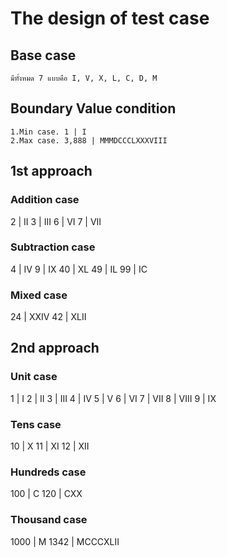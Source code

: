 # The design of test case

## Base case
    มีทั้งหมด 7 แบบคือ I, V, X, L, C, D, M

## Boundary Value condition
    1.Min case. 1 | I
    2.Max case. 3,888 | MMMDCCCLXXXVIII

## 1st approach
### Addition case
2 | II
3 | III
6 | VI
7 | VII

### Subtraction case
4 | IV
9 | IX
40 | XL
49 | IL
99 | IC

### Mixed case
24 | XXIV
42 | XLII

## 2nd approach
### Unit case
1 | I
2 | II
3 | III
4 | IV
5 | V
6 | VI
7 | VII
8 | VIII
9 | IX

### Tens case
10 | X
11 | XI
12 | XII

### Hundreds case
100 | C
120 | CXX

### Thousand case
1000 | M
1342 | MCCCXLII